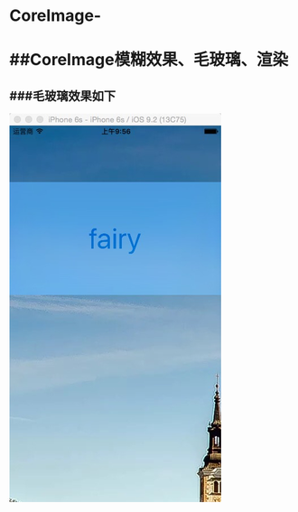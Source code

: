 # CoreImage-
##CoreImage模糊效果、毛玻璃、渲染
==============
###毛玻璃效果如下
-----------
![](https://github.com/Fairy-happy/CoreImage-/blob/master/123.png)

